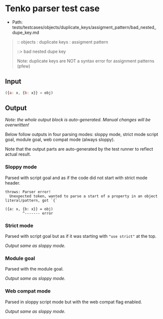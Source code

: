 # Tenko parser test case

- Path: tests/testcases/objects/duplicate_keys/assigment_pattern/bad_nested_dupe_key.md

> :: objects : duplicate keys : assigment pattern
>
> ::> bad nested dupe key
>
> Note: duplicate keys are NOT a syntax error for assignment patterns (pfew)

## Input


`````js
({a: x, {b: x}} = obj)
`````

## Output

_Note: the whole output block is auto-generated. Manual changes will be overwritten!_

Below follow outputs in four parsing modes: sloppy mode, strict mode script goal, module goal, web compat mode (always sloppy).

Note that the output parts are auto-generated by the test runner to reflect actual result.

### Sloppy mode

Parsed with script goal and as if the code did not start with strict mode header.

`````
throws: Parser error!
  Unexpected token, wanted to parse a start of a property in an object literal/pattern, got `{`

({a: x, {b: x}} = obj)
        ^------- error
`````

### Strict mode

Parsed with script goal but as if it was starting with `"use strict"` at the top.

_Output same as sloppy mode._

### Module goal

Parsed with the module goal.

_Output same as sloppy mode._

### Web compat mode

Parsed in sloppy script mode but with the web compat flag enabled.

_Output same as sloppy mode._
